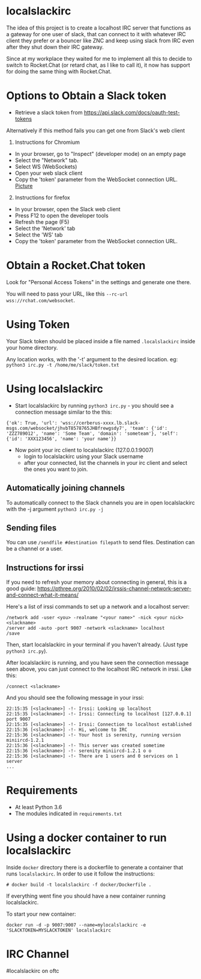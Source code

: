 localslackirc
=============

The idea of this project is to create a localhost IRC server that functions as
a gateway for one user of slack, that can connect to it with whatever IRC
client they prefer or a bouncer like ZNC and keep using slack from IRC even
after they shut down their IRC gateway.

Since at my workplace they waited for me to implement all this to decide to
switch to Rocket.Chat (or retard chat, as I like to call it), it now has
support for doing the same thing with Rocket.Chat.


Options to Obtain a Slack token
===============================

* Retrieve a slack token from https://api.slack.com/docs/oauth-test-tokens

Alternatively if this method fails you can get one from Slack's web client

1) Instructions for Chromium

* In your browser, go to "Inspect" (developer mode) on an empty page
* Select the "Network" tab.
* Select WS (WebSockets)
* Open your web slack client
* Copy the 'token' parameter from the WebSocket connection URL. [Picture](https://raw.githubusercontent.com/ltworf/localslackirc/master/doc/token-instructions.png)


2) Instructions for firefox

* In your browser, open the Slack web client
* Press F12 to open the developer tools
* Refresh the page (F5)
* Select the 'Network' tab
* Select the 'WS' tab
* Copy the 'token' parameter from the WebSocket connection URL.


Obtain a Rocket.Chat token
==========================

Look for "Personal Access Tokens" in the settings and generate one there.

You will need to pass your URL, like this `--rc-url wss://rchat.com/websocket`.


Using Token
===========

Your Slack token should be placed inside a file named `.localslackirc` inside your home directory.

Any location works, with the '-t' argument to the desired location. eg: ```python3 irc.py -t /home/me/slack/token.txt```

Using localslackirc
===================

* Start localslackirc by running `python3 irc.py` - you should see a connection message similar to the this:
```
{'ok': True, 'url': 'wss://cerberus-xxxx.lb.slack-msgs.com/websocket/jhvbT8578765JHBfrewgsdy7', 'team': {'id': 'ZZZ789012', 'name': 'Some Team', 'domain': 'someteam'}, 'self': {'id': 'XXX123456', 'name': 'your name'}}
```


* Now point your irc client to localslackirc (127.0.0.1:9007)
  * login to localslackirc using your Slack username
  * after your connected, list the channels in your irc client and select the ones you want to join.

## Automatically joining channels
To automatically connect to the Slack channels you are in open localslackirc with the -j argument
```python3 irc.py -j```

## Sending files
You can use `/sendfile #destination filepath` to send files. Destination can be a channel or a user.

## Instructions for irssi

If you need to refresh your memory about connecting in general, this is a good guide: https://pthree.org/2010/02/02/irssis-channel-network-server-and-connect-what-it-means/

Here's a list of irssi commands to set up a network and a localhost server:

```
/network add -user <you> -realname "<your name>" -nick <your nick> <slackname>
/server add -auto -port 9007 -network <slackname> localhost
/save
```

Then, start localslackirc in your terminal if you haven't already. (Just type `python3 irc.py`).

After localslackirc is running, and you have seen the connection
message seen above, you can just connect to the localhost IRC network
in irssi. Like this:

```
/connect <slackname>
```

And you should see the following message in your irssi:
```
22:15:35 [<slackname>] -!- Irssi: Looking up localhost
22:15:35 [<slackname>] -!- Irssi: Connecting to localhost [127.0.0.1] port 9007
22:15:35 [<slackname>] -!- Irssi: Connection to localhost established
22:15:36 [<slackname>] -!- Hi, welcome to IRC
22:15:36 [<slackname>] -!- Your host is serenity, running version miniircd-1.2.1
22:15:36 [<slackname>] -!- This server was created sometime
22:15:36 [<slackname>] -!- serenity miniircd-1.2.1 o o
22:15:36 [<slackname>] -!- There are 1 users and 0 services on 1 server
...
```

Requirements
============

* At least Python 3.6
* The modules indicated in `requirements.txt`


Using a docker container to run localslackirc
=============================================

Inside `docker` directory there is a dockerfile to generate a container that runs `localslackirc`.
In order to use it follow the instructions:

```
# docker build -t localslackirc -f docker/Dockerfile .

```

If everything went fine you should have a new container running localslackirc.

To start your new container:

```
docker run -d -p 9007:9007 --name=mylocalslackirc -e 'SLACKTOKEN=MYSLACKTOKEN' localslackirc
```


IRC Channel
===========

#localslackirc on oftc
